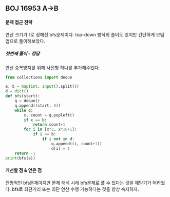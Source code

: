 ## BOJ 16953 A->B

#### 문제 접근 전략
연산 크기가 1로 정해진 bfs문제이다. top-down 방식의 풀이도 있지만 간단하게 보텀업으로 풀이해보았다.

##### 첫번째 풀이 - 정답
연산 중복방지를 위해 사전형 하나를 추가해주었다.
```python
from collections import deque

a, b = map(int, input().split())
d = dict()
def bfs(start):
    q = deque()
    q.append((start, 0))
    while q:
        x, count = q.popleft()
        if x == b:
            return count+1
        for i in [x*2, x*10+1]:
            if i <= b:
                if i not in d:
                    q.append((i, count+1))
                    d[i] = 1
    return -1
print(bfs(a))
```

#### 개선할 점 & 얻은 점
전형적인 bfs문제이지만 문제 해석 시에 bfs문제로 풀 수 있다는 것을 깨닫기가 어려웠다. bfs로 최단거리 또는 최단 연산 수행 가능하다는 것을 항상 숙지하자. 